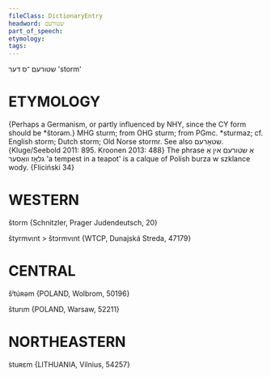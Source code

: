 ```yaml
---
fileClass: DictionaryEntry
headword: שטורעם
part_of_speech: 
etymology: 
tags: 
---
```

שטורעם
־ס
דער
'storm'

ETYMOLOGY
===========
{Perhaps a Germanism, or partly influenced by NHY, since the CY form should be *štorəm.}
MHG sturm; from OHG sturm; from PGmc. *sturmaz; cf. English storm; Dutch storm; Old Norse stormr. See also שטאָרעם.
{Kluge/Seebold 2011: 895. Kroonen 2013: 488}
The phrase אַ שטורעם אין אַ גלאָז וואַסער 'a tempest in a teapot' is a calque of Polish burza w szklance wody.
{Fliciński 34}

WESTERN
========

štorm {Schnitzler, Prager Judendeutsch, 20}

štyrmvɩnt > štɔrmvɩnt {WTCP, Dunajská Streda, 47179}

CENTRAL
========

šʲtúʀəm {POLAND, Wolbrom, 50196}

šturɩm {POLAND, Warsaw, 52211}

NORTHEASTERN
==============

s̀tuʀɛm {LITHUANIA, Vilnius, 54257}